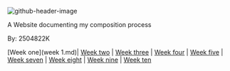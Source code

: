 ![github-header-image](https://github.com/2504822K/mysonicartsdocumentation.io/assets/145678268/2159bca3-c68e-43f5-a5b1-eb8f391b352f) 

A Website documenting my composition process

By: 2504822K

[Week one](week 1.md)| [Week two](week2.md) | [Week three](week3.md) | [Week four](week4.md) | [Week five](week5.md) | [Week seven](metaRAW.html) | [Week eight](week8.md) | [Week nine](week9.md) | [Week ten](week10.md) 


<link rel="stylesheet" type="text/css" href="style.css">


